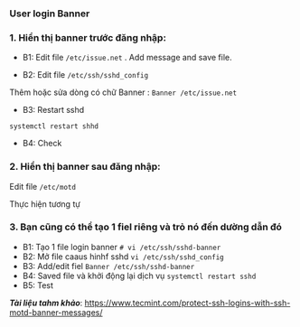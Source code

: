 ### User login Banner

### 1. Hiển thị banner trước đăng nhập:  

- B1: Edit file `/etc/issue.net` . Add message and save file. 

- B2: Edit file `/etc/ssh/sshd_config`

Thêm hoặc sửa dòng có chữ Banner : `Banner /etc/issue.net`

- B3: Restart sshd

`systemctl restart shhd`

- B4: Check

### 2. Hiển thị banner sau đăng nhập: 

Edit file `/etc/motd`

Thực hiện tương tự

### 3. Bạn cũng có thể tạo 1 fiel riêng và trỏ nó đến dường dẫn đó

- B1: Tạo 1 file login banner 
`# vi /etc/ssh/sshd-banner`
- B2: Mở file caaus hinhf sshd
`vi /etc/ssh/sshd_config`
- B3: Add/edit fiel
`Banner /etc/ssh/sshd-banner`
- B4: Saved file và khởi động lại dịch vụ
`systemctl restart sshd`
- B5: Test

***Tài liệu tahm khảo***: https://www.tecmint.com/protect-ssh-logins-with-ssh-motd-banner-messages/